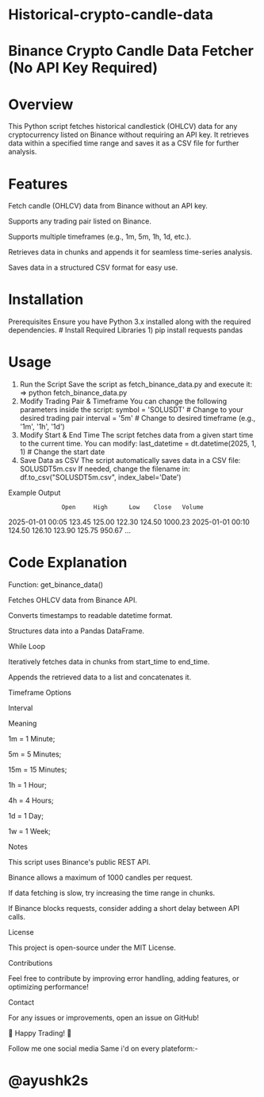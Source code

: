 # Historical-crypto-candle-data
# Binance Crypto Candle Data Fetcher (No API Key Required)
# Overview

This Python script fetches historical candlestick (OHLCV) data for any cryptocurrency listed on Binance without requiring an API key. It retrieves data within a specified time range and saves it as a CSV file for further analysis.

# Features

Fetch candle (OHLCV) data from Binance without an API key.

Supports any trading pair listed on Binance.

Supports multiple timeframes (e.g., 1m, 5m, 1h, 1d, etc.).

Retrieves data in chunks and appends it for seamless time-series analysis.

Saves data in a structured CSV format for easy use.

# Installation
 Prerequisites
  Ensure you have Python 3.x installed along with the required dependencies.
    # Install Required Libraries
    1) pip install requests pandas
  # Usage
  1. Run the Script
     Save the script as fetch_binance_data.py and execute it:
    => python fetch_binance_data.py
  2. Modify Trading Pair & Timeframe
      You can change the following parameters inside the script:
      symbol = 'SOLUSDT'  # Change to your desired trading pair
      interval = '5m'      # Change to desired timeframe (e.g., '1m', '1h', '1d')
   3. Modify Start & End Time
      The script fetches data from a given start time to the current time. You can modify:
      last_datetime = dt.datetime(2025, 1, 1)  # Change the start date
   4. Save Data as CSV
      The script automatically saves data in a CSV file: SOLUSDT5m.csv
      If needed, change the filename in:
      df.to_csv("SOLUSDT5m.csv", index_label='Date')

      
Example Output

                   Open     High      Low    Close   Volume
2025-01-01 00:05  123.45  125.00  122.30  124.50  1000.23
2025-01-01 00:10  124.50  126.10  123.90  125.75   950.67
...

# Code Explanation

Function: get_binance_data()

Fetches OHLCV data from Binance API.

Converts timestamps to readable datetime format.

Structures data into a Pandas DataFrame.

While Loop

Iteratively fetches data in chunks from start_time to end_time.

Appends the retrieved data to a list and concatenates it.

Timeframe Options

Interval

Meaning

1m = 1 Minute;

5m = 5 Minutes;

15m = 15 Minutes;

1h = 1 Hour;

4h = 4 Hours;

1d = 1 Day;

1w = 1 Week;

Notes

This script uses Binance's public REST API.

Binance allows a maximum of 1000 candles per request.

If data fetching is slow, try increasing the time range in chunks.

If Binance blocks requests, consider adding a short delay between API calls.

License

This project is open-source under the MIT License.

Contributions

Feel free to contribute by improving error handling, adding features, or optimizing performance!

Contact

For any issues or improvements, open an issue on GitHub!

🚀 Happy Trading! 🎯

Follow me one social media 
Same i'd on every plateform:-
# @ayushk2s
